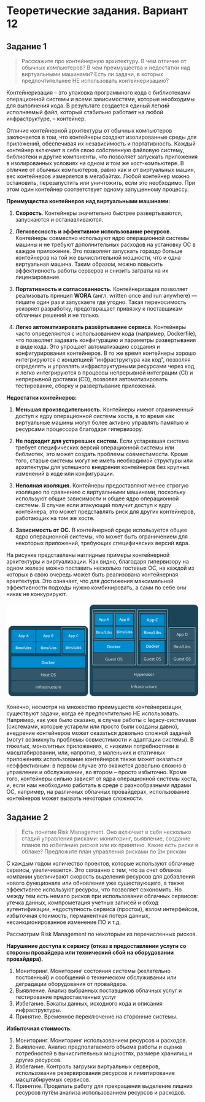 # Теоретические задания. Вариант 12

## Задание 1

> Расскажите про контейнерную архитектуру. В чем отличие от обычных компьютеров? В чем преимущества и недостатки над виртуальными машинами? Есть ли задачи, в которых предпочтительнее НЕ использовать контейнеризацию?

Контейнеризация – это упаковка программного кода с библиотеками операционной системы и всеми зависимостями, которые необходимы для выполнения кода. В результате создается единый легкий исполняемый файл, который стабильно работает на любой инфраструктуре, – контейнер.

Отличие контейнерной архитектуры от обычных компьютеров заключается в том, что контейнеры создают изолированные среды для приложений, обеспечивая их независимость и портативность. Каждый контейнер включает в себя свою собственную файловую систему, библиотеки и другие компоненты, что позволяет запускать приложения в изолированных условиях на одном и том же хост-компьютере. В отличие от обычных компьютеров, равно как и от виртуальных машин, вес контейнеров измеряется в мегабайтах. Любой контейнер можно остановить, перезапустить или уничтожить, если это необходимо. При этом один контейнер соответствует одному запущенному процессу.

**Преимущества контейнеров над виртуальными машинами:**

1. **Скорость**. Контейнеры значительно быстрее развертываются, запускаются и останавливаются.

2. **Легковесность и эффективное использование ресурсов**. Контейнеры совместно используют ядро операционной системы машины и не требуют дополнительных расходов на установку ОС в каждое приложение. Это позволяет запускать гораздо больше контейнеров на той же вычислительной мощности, что и одна виртуальная машина. Таким образом, можно повысить эффективность работы серверов и снизить затраты на их лицензирование.

3. **Портативность и согласованность.** Контейнеризация позволяет реализовать принцип **WORA** (англ. written once and run anywhere) — пишите один раз и запускаете где угодно. Такая переносимость ускоряет разработку, предотвращает привязку к поставщикам облачных решений и не только.

4. **Легко автоматизировать развёртывание сервиса**. Контейнеры часто определяются с использованием кода (например, Dockerfile), что позволяет задавать конфигурацию и параметры развертывания в виде кода. Это упрощает автоматизацию создания и конфигурирования контейнеров. В то же время контейнеры хорошо интегрируются с концепцией "инфраструктура как код", позволяя определять и управлять инфраструктурными ресурсами через код, и легко интегрируются в процессы непрерывной интеграции (CI) и непрерывной доставки (CD), позволяя автоматизировать тестирование, сборку и развертывание приложений.

**Недостатки контейнеров:**

1. **Меньшая производительность.** Контейнеры имеют ограниченный доступ к ядру операционной системы хоста, в то время как виртуальные машины могут более активно управлять памятью и ресурсами процессора благодаря гипервизору.

2. **Не подходит для устаревших систем.** Если устаревшая система требует специфических версий операционной системы или библиотек, это может создать проблемы совместимости. Кроме того, старые системы могут не иметь необходимой структуры или архитектуры для успешного внедрения контейнеров без крупных изменений в коде или конфигурации.

3. **Неполная изоляция.** Контейнеры предоставляют менее строгую изоляцию по сравнению с виртуальными машинами, поскольку используют общие зависимости и общее ядро операционной системы. В случае если атакующий получит доступ к ядру контейнера, это может представлять риск для других контейнеров, работающих на том же хосте.

4. **Зависимость от ОС.** В контейнерной среде используется общее ядро операционной системы, что может быть ограничением для некоторых приложений, требующих специфических версий ядра.

На рисунке представлены наглядные примеры контейнерной архитектуры и виртуализации. Как видно, благодаря гипервизору на одном железе можно поставить несколько гостевых ОС, на каждой из которых в свою очередь может быть реализована контейнерная архитектура. Это означает, что для достижения максимальной эффективности подходы нужно комбинировать, а сами по себе они никак не конкурируют.

![Пример контейнерной архитектуры и виртуализации](./container_vm.png)

Конечно, несмотря на множество преимуществ контейнеризации, существуют задачи, когда её предпочтительно НЕ использовать. Например, как уже было сказано, в случае работы с legacy-системами (системами, которые устарели или просто были созданы давно), внедрение контейнеров может оказаться довольно сложной задачей (могут возникнуть проблемы совместимости и адаптации системы). В тяжелых, монолитных приложениях, с низкими потребностями в масштабировании, или, напротив, в маленьких и статичных приложениях использование контейнеров также может оказаться неэффективным: в первом случае это окажется довольно сложно в управлении и обслуживании, во втором – просто избыточно. Кроме того, контейнеры сильно зависят от ядра операционной системы хоста, и, если нам необходимо работать в среде с разнообразными ядрами ОС, например, на различных облачных провайдерах, использование контейнеров может вызвать некоторые сложности.

## Задание 2

> Есть понятие Risk Management. Оно включает в себя несколько стадий управления рисками: мониторинг, выявление, создание планов по избеганию рисков или их принятию.
Какие есть риски в облаке? Предложите план управления рисками по 2м рискам

С каждым годом количество проектов, которые используют облачные сервисы, увеличивается. Это связанно с тем, что за счет облаков компании увеличивают скорость выделения ресурсов для добавления нового функционала или обновления уже существующего, а также эффективнее используют ресурсы, что позволяет сэкономить. Но между тем есть немало рисков при использовании облачных сервисов: утечка данных, компрометация учетных записей и обход аутентификации, недоступность сервиса (простои), взлом интерфейсов, избыточная стоимость, перманентная потеря данных, несанкционированное изменение ПО и т.д.

Рассмотрим Risk Management по некоторым из перечисленных рисков.

**Нарушение доступа к сервису (отказ в предоставлении услуги со стороны провайдера или технический сбой на оборудовании провайдера).**

1. Мониторинг. Мониторинг состояния системы (желательно постоянный) и сообщений о техническом обслуживании или деградации оборудования от провайдера.
2. Выявление. Анализ выбранных поставщиков облачных услуг и тестирование предоставленных услуг 
3. Избегание. Бэкапы данных, исходного кода и описания инфраструктуры.
4. Принятие. Временное переключение на сторонние системы.
    
**Избыточная стоимость.**

1. Мониторинг. Мониторинг использованием ресурсов и расходов.
2. Выявление. Анализ предполагаемого объема работы и оценка потребностей в вычислительных мощностях, размере хранилищ и других ресурсов. 
3. Избегание. Контроль загрузки виртуальных серверов, использование резервирования ресурсов и лимитирование масштабируемых сервисов.  
4. Принятие. Проделать работу для прекращения выделение лишних ресурсов путём анализа использованием ресурсов и расходов.
